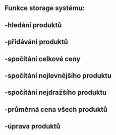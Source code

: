 Funkce storage systému:
---
-hledání produktů
---
-přidávání produktů
---
-spočítání celkové ceny
---
-spočítání nejlevnějšího produktu
---
-spočítání nejdražšího produktu
---
-průměrná cena všech produktů
---
-úprava produktů
---
